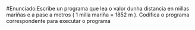 #Enunciado:Escribe un programa que lea o valor dunha distancia en millas mariñas e a pase a metros ( 1 milla mariña = 1852 m ). Codifica o programa correspondente para executar o programa

